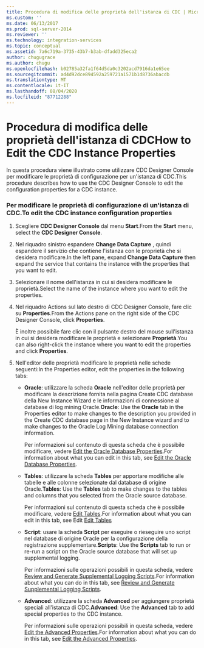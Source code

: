 ```yaml
---
title: Procedura di modifica delle proprietà dell'istanza di CDC | Microsoft Docs
ms.custom: ''
ms.date: 06/13/2017
ms.prod: sql-server-2014
ms.reviewer: ''
ms.technology: integration-services
ms.topic: conceptual
ms.assetid: 7a6c719a-3735-43b7-b3ab-dfadd325eca2
author: chugugrace
ms.author: chugu
ms.openlocfilehash: b02785a32fa1f64d5da0c3202acd7916da1e65ee
ms.sourcegitcommit: ad4d92dce894592a259721a1571b1d8736abacdb
ms.translationtype: MT
ms.contentlocale: it-IT
ms.lasthandoff: 08/04/2020
ms.locfileid: "87712288"
---
```

# <a name="how-to-edit-the-cdc-instance-properties"></a><span data-ttu-id="9ff64-102">Procedura di modifica delle proprietà dell'istanza di CDC</span><span class="sxs-lookup"><span data-stu-id="9ff64-102">How to Edit the CDC Instance Properties</span></span>
  <span data-ttu-id="9ff64-103">In questa procedura viene illustrato come utilizzare CDC Designer Console per modificare le proprietà di configurazione per un'istanza di CDC.</span><span class="sxs-lookup"><span data-stu-id="9ff64-103">This procedure describes how to use the CDC Designer Console to edit the configuration properties for a CDC instance.</span></span>  
  
### <a name="to-edit-the-cdc-instance-configuration-properties"></a><span data-ttu-id="9ff64-104">Per modificare le proprietà di configurazione di un'istanza di CDC.</span><span class="sxs-lookup"><span data-stu-id="9ff64-104">To edit the CDC instance configuration properties</span></span>  
  
1.  <span data-ttu-id="9ff64-105">Scegliere **CDC Designer Console** dal menu **Start**.</span><span class="sxs-lookup"><span data-stu-id="9ff64-105">From the **Start** menu, select the **CDC Designer Console**.</span></span>  
  
2.  <span data-ttu-id="9ff64-106">Nel riquadro sinistro espandere **Change Data Capture** , quindi espandere il servizio che contiene l'istanza con le proprietà che si desidera modificare.</span><span class="sxs-lookup"><span data-stu-id="9ff64-106">In the left pane, expand **Change Data Capture** then expand the service that contains the instance with the properties that you want to edit.</span></span>  
  
3.  <span data-ttu-id="9ff64-107">Selezionare il nome dell'istanza in cui si desidera modificare le proprietà.</span><span class="sxs-lookup"><span data-stu-id="9ff64-107">Select the name of the instance where you want to edit the properties.</span></span>  
  
4.  <span data-ttu-id="9ff64-108">Nel riquadro Actions sul lato destro di CDC Designer Console, fare clic su **Properties**.</span><span class="sxs-lookup"><span data-stu-id="9ff64-108">From the Actions pane on the right side of the CDC Designer Console, click **Properties**.</span></span>  
  
     <span data-ttu-id="9ff64-109">È inoltre possibile fare clic con il pulsante destro del mouse sull'istanza in cui si desidera modificare le proprietà e selezionare **Proprietà**.</span><span class="sxs-lookup"><span data-stu-id="9ff64-109">You can also right-click the instance where you want to edit the properties and click **Properties**.</span></span>  
  
5.  <span data-ttu-id="9ff64-110">Nell'editor delle proprietà modificare le proprietà nelle schede seguenti:</span><span class="sxs-lookup"><span data-stu-id="9ff64-110">In the Properties editor, edit the properties in the following tabs:</span></span>  
  
    -   <span data-ttu-id="9ff64-111">**Oracle**: utilizzare la scheda **Oracle** nell'editor delle proprietà per modificare la descrizione fornita nella pagina Create CDC database della New Instance Wizard e le informazioni di connessione al database di log mining Oracle.</span><span class="sxs-lookup"><span data-stu-id="9ff64-111">**Oracle**: Use the **Oracle** tab in the Properties editor to make changes to the description you provided in the Create CDC database page in the New Instance wizard and to make changes to the Oracle Log Mining database connection information.</span></span>  
  
         <span data-ttu-id="9ff64-112">Per informazioni sul contenuto di questa scheda che è possibile modificare, vedere [Edit the Oracle Database Properties](edit-the-oracle-database-properties.md).</span><span class="sxs-lookup"><span data-stu-id="9ff64-112">For information about what you can edit in this tab, see [Edit the Oracle Database Properties](edit-the-oracle-database-properties.md).</span></span>  
  
    -   <span data-ttu-id="9ff64-113">**Tables**: utilizzare la scheda **Tables** per apportare modifiche alle tabelle e alle colonne selezionate dal database di origine Oracle.</span><span class="sxs-lookup"><span data-stu-id="9ff64-113">**Tables**: Use the **Tables** tab to make changes to the tables and columns that you selected from the Oracle source database.</span></span>  
  
         <span data-ttu-id="9ff64-114">Per informazioni sul contenuto di questa scheda che è possibile modificare, vedere [Edit Tables](edit-tables.md).</span><span class="sxs-lookup"><span data-stu-id="9ff64-114">For information about what you can edit in this tab, see Edit [Edit Tables](edit-tables.md)</span></span>  
  
    -   <span data-ttu-id="9ff64-115">**Script**: usare la scheda **Script** per eseguire o rieseguire uno script nel database di origine Oracle per la configurazione della registrazione supplementare.</span><span class="sxs-lookup"><span data-stu-id="9ff64-115">**Scripts**: Use the **Scripts** tab to run or re-run a script on the Oracle source database that will set up supplemental logging.</span></span>  
  
         <span data-ttu-id="9ff64-116">Per informazioni sulle operazioni possibili in questa scheda, vedere [Review and Generate Supplemental Logging Scripts](review-and-generate-supplemental-logging-scripts.md).</span><span class="sxs-lookup"><span data-stu-id="9ff64-116">For information about what you can do in this tab, see [Review and Generate Supplemental Logging Scripts](review-and-generate-supplemental-logging-scripts.md).</span></span>  
  
    -   <span data-ttu-id="9ff64-117">**Advanced**: utilizzare la scheda **Advanced** per aggiungere proprietà speciali all'istanza di CDC.</span><span class="sxs-lookup"><span data-stu-id="9ff64-117">**Advanced**: Use the **Advanced** tab to add special properties to the CDC instance.</span></span>  
  
         <span data-ttu-id="9ff64-118">Per informazioni sulle operazioni possibili in questa scheda, vedere [Edit the Advanced Properties](edit-the-advanced-properties.md).</span><span class="sxs-lookup"><span data-stu-id="9ff64-118">For information about what you can do in this tab, see [Edit the Advanced Properties](edit-the-advanced-properties.md).</span></span>  
  
  
